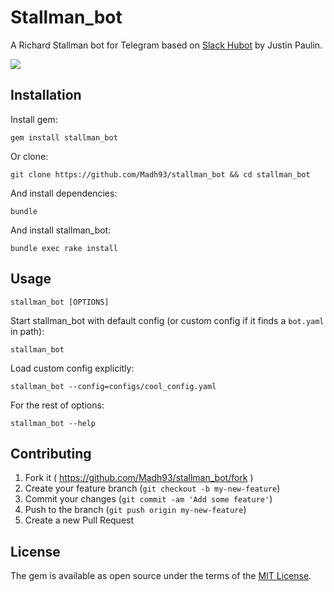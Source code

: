 # Stallman_bot

A Richard Stallman bot for Telegram based on [Slack Hubot](https://github.com/interwho/stallman-bot) by Justin Paulin.

![](http://oi67.tinypic.com/2mes3lg.jpg)

## Installation

Install gem:

    gem install stallman_bot

Or clone:

    git clone https://github.com/Madh93/stallman_bot && cd stallman_bot

And install dependencies:

    bundle
And install stallman_bot:

    bundle exec rake install

## Usage

    stallman_bot [OPTIONS]

Start stallman_bot with default config (or custom config if it finds a `bot.yaml` in path):

    stallman_bot

Load custom config explicitly:

    stallman_bot --config=configs/cool_config.yaml

For the rest of options:

    stallman_bot --help

## Contributing

1. Fork it ( https://github.com/Madh93/stallman_bot/fork )
2. Create your feature branch (`git checkout -b my-new-feature`)
3. Commit your changes (`git commit -am 'Add some feature'`)
4. Push to the branch (`git push origin my-new-feature`)
5. Create a new Pull Request

## License

The gem is available as open source under the terms of the [MIT License](http://opensource.org/licenses/MIT).

